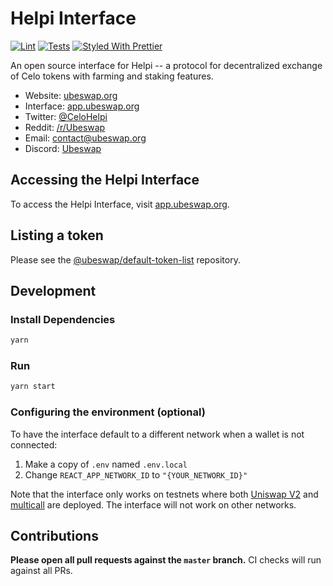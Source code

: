 # Helpi Interface

[![Lint](https://github.com/Ubeswap/ubeswap-interface/workflows/Lint/badge.svg)](https://github.com/Ubeswap/ubeswap-interface/actions?query=workflow%3ALint)
[![Tests](https://github.com/Ubeswap/ubeswap-interface/workflows/Tests/badge.svg)](https://github.com/Ubeswap/ubeswap-interface/actions?query=workflow%3ATests)
[![Styled With Prettier](https://img.shields.io/badge/code_style-prettier-ff69b4.svg)](https://prettier.io/)

An open source interface for Helpi -- a protocol for decentralized exchange of Celo tokens with farming and staking features.

- Website: [ubeswap.org](https://ubeswap.org/)
- Interface: [app.ubeswap.org](https://app.ubeswap.org)
- Twitter: [@CeloHelpi](https://twitter.com/CeloHelpi)
- Reddit: [/r/Ubeswap](https://www.reddit.com/r/Ubeswap/)
- Email: [contact@ubeswap.org](mailto:contact@ubeswap.org)
- Discord: [Ubeswap](https://discord.gg/zZkUXCMPGP)

## Accessing the Helpi Interface

To access the Helpi Interface, visit [app.ubeswap.org](https://app.ubeswap.org).

## Listing a token

Please see the
[@ubeswap/default-token-list](https://github.com/ubeswap/default-token-list)
repository.

## Development

### Install Dependencies

```bash
yarn
```

### Run

```bash
yarn start
```

### Configuring the environment (optional)

To have the interface default to a different network when a wallet is not connected:

1. Make a copy of `.env` named `.env.local`
2. Change `REACT_APP_NETWORK_ID` to `"{YOUR_NETWORK_ID}"`

Note that the interface only works on testnets where both
[Uniswap V2](https://uniswap.org/docs/v2/smart-contracts/factory/) and
[multicall](https://github.com/makerdao/multicall) are deployed.
The interface will not work on other networks.

## Contributions

**Please open all pull requests against the `master` branch.**
CI checks will run against all PRs.
